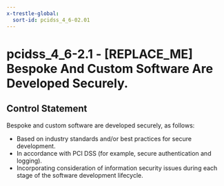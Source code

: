 ```yaml
---
x-trestle-global:
  sort-id: pcidss_4_6-02.01
---
```


# pcidss_4_6-2.1 - \[REPLACE_ME\] Bespoke And Custom Software Are Developed Securely.

## Control Statement

Bespoke and custom software are developed securely, as follows:
- Based on industry standards and/or best practices for secure development.
- In accordance with PCI DSS (for example, secure authentication and logging).
- Incorporating consideration of information security issues during each stage of the
software development lifecycle.
